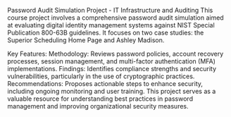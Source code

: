 Password Audit Simulation Project - IT Infrastructure and Auditing
This course project involves a comprehensive password audit simulation aimed at evaluating digital identity management systems against NIST Special Publication 800-63B guidelines. It focuses on two case studies: the Superior Scheduling Home Page and Ashley Madison.

Key Features:
Methodology: Reviews password policies, account recovery processes, session management, and multi-factor authentication (MFA) implementations.
Findings: Identifies compliance strengths and security vulnerabilities, particularly in the use of cryptographic practices.
Recommendations: Proposes actionable steps to enhance security, including ongoing monitoring and user training.
This project serves as a valuable resource for understanding best practices in password management and improving organizational security measures.
